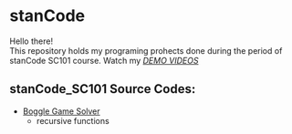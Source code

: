 # stanCode
Hello there!\
This repository holds my programing prohects done during the period of stanCode SC101 course. 
Watch my *[DEMO VIDEOS](https://drive.google.com/drive/folders/1Gi3bn9qPW_gR0ISyGzVPLd5Bztdvd7rF?fbclid=IwAR36BW3v_bHn-Idsh-0_ROSWLwrXOzoervZId25OOzH2LX4b6FCGDfULdDg)*

## stanCode_SC101 Source Codes:
* [Boggle Game Solver](https://github.com/danny790513/stanCode/blob/main/stanCode_SC101/boggle_game/boggle_extensions.py)
  * recursive functions

